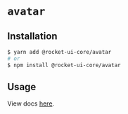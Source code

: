 # `avatar`

## Installation

```sh
$ yarn add @rocket-ui-core/avatar
# or
$ npm install @rocket-ui-core/avatar
```

## Usage

View docs [here](https://rocket-ui-core.com/docs/components/avatar).

